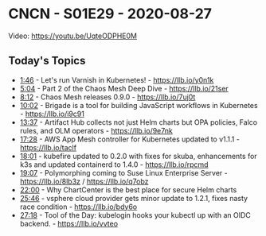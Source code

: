 # CNCN - S01E29 - 2020-08-27

Video: https://youtu.be/UqteODPHE0M

## Today's Topics

- [1:46](https://www.youtube.com/watch?v=UqteODPHE0M&t=106) - Let's run Varnish in Kubernetes! - https://llb.io/y0n1k
- [5:04](https://www.youtube.com/watch?v=UqteODPHE0M&t=304) - Part 2 of the Chaos Mesh Deep Dive - https://llb.io/21ser
- [8:12](https://www.youtube.com/watch?v=UqteODPHE0M&t=492) - Chaos Mesh releases 0.9.0 - https://llb.io/7uj0t
- [10:02](https://www.youtube.com/watch?v=UqteODPHE0M&t=602) - Brigade is a tool for building JavaScript workflows in Kubernetes - https://llb.io/i9c91
- [13:37](https://www.youtube.com/watch?v=UqteODPHE0M&t=817) - Artifact Hub collects not just Helm charts but OPA policies, Falco rules, and OLM operators - https://llb.io/9e7nk
- [17:28](https://www.youtube.com/watch?v=UqteODPHE0M&t=1048) - AWS App Mesh controller for Kubernetes updated to v1.1.1 - https://llb.io/taclf
- [18:01](https://www.youtube.com/watch?v=UqteODPHE0M&t=1081) - kubefire updated to 0.2.0 with fixes for skuba, enhancements for k3s and updated containerd to 1.4.0 - https://llb.io/rpcmd
- [19:07](https://www.youtube.com/watch?v=UqteODPHE0M&t=1147) - Polymorphing coming to Suse Linux Enterprise Server - https://llb.io/8lb3z / https://llb.io/q7obz
- [22:00](https://www.youtube.com/watch?v=UqteODPHE0M&t=1320) - Why ChartCenter is the best place for secure Helm charts
- [25:46](https://www.youtube.com/watch?v=UqteODPHE0M&t=1546) - vsphere cloud provider gets minor update to 1.2.1, fixes nasty race condition - https://llb.io/bdy6o
- [27:18](https://www.youtube.com/watch?v=UqteODPHE0M&t=1638) - Tool of the Day: kubelogin hooks your kubectl up with an OIDC backend. - https://llb.io/vvteo
